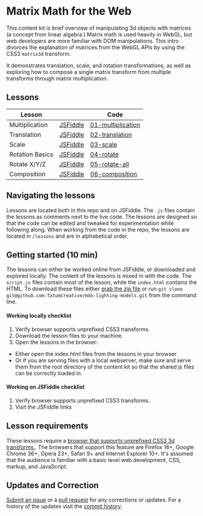 # Matrix Math for the Web

This content kit is brief overview of manipulating 3d objects with matrices (a concept from linear algebra.) Matrix math is used heavily in WebGL, but web developers are more familiar with DOM manipulations. This intro divorces the explanation of matrices from the WebGL APIs by using the CSS3 `matrix3d` transform.

It demonstrates translation, scale, and rotation transformations, as well as exploring how to compose a single matrix transform from multiple transforms through matrix multiplication.

## Lessons

Lesson          |                                                          | Code
--------------- | -------------------------------------------------------- | --------------------------------------------
Multiplication  | [JSFiddle](https://jsfiddle.net/tatumcreative/eax84e8g/) | [01-multiplication](lessons/01-multiplication/)
Translation     | [JSFiddle](https://jsfiddle.net/tatumcreative/g24mgw6y/) | [02-translation](lessons/02-translation/)
Scale           | [JSFiddle](https://jsfiddle.net/tatumcreative/fndd6e1b/) | [03-scale](lessons/03-scale/)
Rotation Basics | [JSFiddle](https://jsfiddle.net/tatumcreative/9vr2dorz/) | [04-rotate](lessons/04-rotate/)
Rotate X/Y/Z    | [JSFiddle](https://jsfiddle.net/tatumcreative/tk072doc/) | [05-rotate-all](lessons/05-rotate-all/)
Composition     | [JSFiddle](https://jsfiddle.net/tatumcreative/qxxg3yvc/) | [06-composition](lessons/06-composition/)

## Navigating the lessons

Lessons are located both in this repo and on JSFiddle. The `.js` files contain the lessons as comments next to the live code. The lessons are designed so that the code can be edited and tweaked for experimentation while following along. When working from the code in the repo, the lessons are located in `/lessons` and are in alphabetical order.

## Getting started (10 min)

The lessons can either be worked online from JSFiddle, or downloaded and explored locally. The content of the lessons is mixed in with the code. The `script.js` files contain most of the lesson, while the `index.html` contains the HTML. To download these files either [grab the zip file](https://github.com/TatumCreative/mdn-lighting-models/archive/master.zip) or run `git clone git@github.com:TatumCreative/mdn-lighting-models.git` from the command line.

#### Working locally checklist

 1. Verify browser supports unprefixed CSS3 transforms.
 2. Download the lesson files to your machine.
 3. Open the lessons in the browser:
   * Either open the index.html files from the lessons in your browser
   * Or if you are serving files with a local webserver, make sure and serve them from the root directory of the content kit so that the shared js files can be correctly loaded in.

#### Working on JSFiddle checklist

 1. Verify browser supports unprefixed CSS3 transforms.
 2. Visit the JSFiddle links

## Lesson requirements

These lessons require a [browser that supports unprefixed CSS3 3d transforms.](http://caniuse.com/#feat=transforms3d). The browsers that support this feature are Firefox 16+, Google Chrome 36+, Opera 23+, Safari 9+ and Internet Explorer 10+. It's assumed that the audience is familiar with a basic level web development, CSS, markup, and JavaScript.

## Updates and Correction

[Submit an issue](./issues) or a [pull request](https://help.github.com/articles/using-pull-requests/) for any corrections or updates. For a history of the updates visit the [commit history](https://github.com/TatumCreative/mdn-lighting-models/commits/master).
